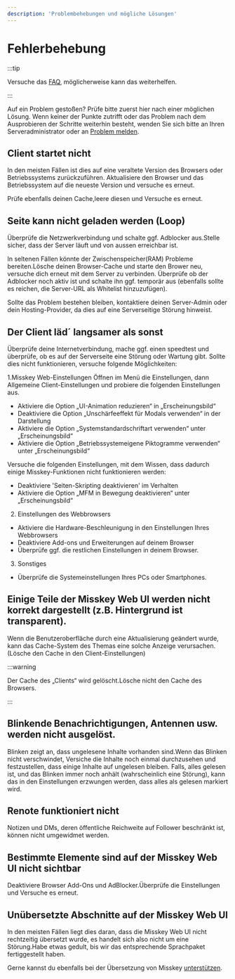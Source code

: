 ```yaml
---
description: 'Problembehebungen und mögliche Lösungen'
---
```


# Fehlerbehebung

:::tip

Versuche das [FAQ](./faq.md), möglicherweise kann das weiterhelfen.

:::

Auf ein Problem gestoßen? Prüfe bitte zuerst hier nach einer möglichen Lösung.
Wenn keiner der Punkte zutrifft oder das Problem nach dem Ausprobieren der Schritte weiterhin besteht, wenden Sie sich bitte an Ihren Serveradministrator oder an [Problem melden](../../about-misskey/#mitreden).

## Client startet nicht

In den meisten Fällen ist dies auf eine veraltete Version des Browsers oder Betriebssystems zurückzuführen.
Aktualisiere den Browser und das Betriebssystem auf die neueste Version und versuche es erneut.

Prüfe ebenfalls deinen Cache,leere diesen und Versuche es erneut.

## Seite kann nicht geladen werden (Loop)

Überprüfe die Netzwerkverbindung und schalte ggf. Adblocker aus.Stelle sicher, dass der Server läuft und von aussen erreichbar ist.

In seltenen Fällen könnte der Zwischenspeicher(RAM) Probleme bereiten.Lösche deinen Browser-Cache und starte den Brower neu, versuche dich erneut mit dem Server zu verbinden. Überprüfe ob der Adblocker noch aktiv ist und schalte ihn ggf. temporär aus (ebenfalls sollte es reichen, die Server-URL als Whitelist hinzuzufügen).

Sollte das Problem bestehen bleiben, kontaktiere deinen Server-Admin oder dein Hosting-Provider, da dies auf eine Serverseitige Störung hinweist.

## Der Client läd´  langsamer als sonst

Überprüfe deine Internetverbindung, mache ggf. einen speedtest und überprüfe, ob es auf der Serverseite eine Störung oder Wartung gibt.
Sollte dies nicht funktionieren, versuche folgende Möglichkeiten:

1.Misskey Web-Einstellungen
Öffnen im Menü die Einstellungen, dann Allgemeine Client-Einstellungen und probiere die folgenden Einstellungen aus.

- Aktiviere die Option „UI-Animation reduzieren“ in „Erscheinungsbild“
- Deaktiviere die Option „Unschärfeeffekt für Modals verwenden“ in der Darstellung
- Aktiviere die Option „Systemstandardschriftart verwenden“ unter „Erscheinungsbild“
- Aktiviere die Option „Betriebssystemeigene Piktogramme verwenden“ unter „Erscheinungsbild“

Versuche die folgenden Einstellungen, mit dem Wissen, dass dadurch einige Misskey-Funktionen nicht funktionieren werden:

- Deaktiviere 'Seiten-Skripting deaktivieren' im Verhalten
- Aktiviere die Option „MFM in Bewegung deaktivieren“ unter „Erscheinungsbild“

2. Einstellungen des Webbrowsers

- Aktiviere die Hardware-Beschleunigung in den Einstellungen Ihres Webbrowsers
- Deaktiviere Add-ons und Erweiterungen auf deinem Browser
- Überprüfe ggf. die restlichen Einstellungen in deinem Browser.

3. Sonstiges

- Überprüfe die Systemeinstellungen Ihres PCs oder Smartphones.

## Einige Teile der Misskey Web UI werden nicht korrekt dargestellt (z.B. Hintergrund ist transparent).

Wenn die Benutzeroberfläche durch eine Aktualisierung geändert wurde, kann das Cache-System des Themas eine solche Anzeige verursachen.
(Lösche den Cache in den Client-Einstellungen)

:::warning

Der Cache des „Clients“ wird gelöscht.Lösche nicht den Cache des Browsers.

:::

## Blinkende Benachrichtigungen, Antennen usw. werden nicht ausgelöst.

Blinken zeigt an, dass ungelesene Inhalte vorhanden sind.Wenn das Blinken nicht verschwindet, Versiche die Inhalte noch einmal durchzusehen und festzustellen, dass einige Inhalte auf ungelesen bleiben.
Falls, alles gelesen ist, und das Blinken immer noch anhält (wahrscheinlich eine Störung), kann das in den Einstellungen erzwungen werden, dass alles als gelesen markiert wird.

## Renote funktioniert nicht

Notizen und DMs, deren öffentliche Reichweite auf Follower beschränkt ist, können nicht umgewidmet werden.

## Bestimmte Elemente sind auf der Misskey Web UI nicht sichtbar

Deaktiviere Browser Add-Ons und AdBlocker.Überprüfe die Einstellungen und Versuche es erneut.

## Unübersetzte Abschnitte auf der Misskey Web UI

In den meisten Fällen liegt dies daran, dass die Misskey Web UI nicht rechtzeitig übersetzt wurde, es handelt sich also nicht um eine Störung.Habe etwas gedult, bis wir das entsprechende Sprachpaket fertiggestellt haben.

Gerne kannst du ebenfalls bei der Übersetzung von Misskey [unterstützen](.../.../about-misskey/#übersetze).
